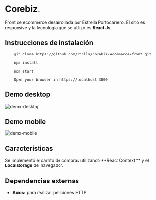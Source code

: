 # Corebiz.
Front de ecommerce desarrollada por Estrella Portocarrero. El sitio es responsive y la tecnología que se utilizó es **React Js**.  

## Instrucciones de instalación
```
    git clone https://github.com/strlla/corebiz-ecommerce-front.git
    
    npm install
    
    npm start
    
	Open your browser in https://localhost:3000
```

## Demo desktop
![demo-desktop](public/demo/Corebiz-desktop.gif)

## Demo mobile
![demo-mobile](public/demo/Corebiz-mobile.gif)

##  Características
Se implementó el carrito de compras utilizando **React Context ** y el **Localstorage** del navegador.

## Dependencias externas

 - **Axios:** para realizar peticiones HTTP 
